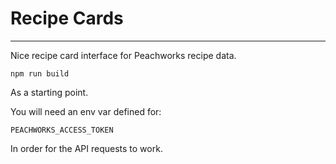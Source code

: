 # Recipe Cards
---

Nice recipe card interface for Peachworks recipe data.

```
npm run build
```

As a starting point.

You will need an env var defined for:

```
PEACHWORKS_ACCESS_TOKEN
```

In order for the API requests to work.
